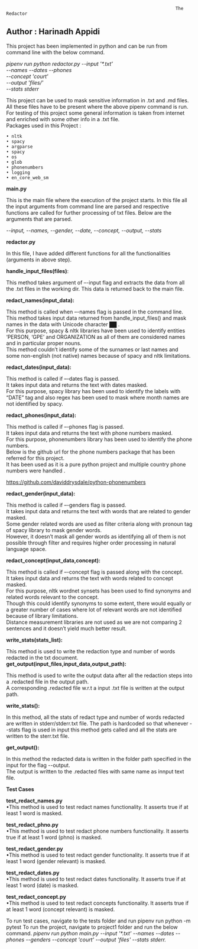                                                                     The Redactor

## Author :  Harinadh Appidi
This project has been implemented in python and can be run from command line with the below command.

_pipenv run python redactor.py --input '*.txt' \
                    --names --dates --phones \
                    --concept 'court' \
                    --output 'files/' \
                    --stats stderr_
		    
		   
This project can be used to mask sensitive information in .txt and .md files.\
All these files have to be present where the above pipenv command is run.\
For testing of this project some general information is taken from internet and enriched with some other info in a .txt file.\
Packages used in this Project :

	• nltk
	• spacy
	• argparse
	• spacy
	• os
	• glob
	• phonenumbers
	• logging
	• en_core_web_sm

**main.py**

This is the main file where the execution of the project starts.
In this file all the input arguments from command line are parsed and respective functions are called for further processing of txt files.
Below are the arguments that are parsed.

_--input, --names, --gender, --date, --concept,  --output,  --stats_

**redactor.py**

In this file, I have added different functions for all the functionalities (arguments in above step).

**handle_input_files(files)**:

This method takes argument of –-input flag and extracts the data from all the .txt files in the working dir.
This data is returned back to the main file.

**redact_names(input_data):**

This method is called when –-names flag is passed in the command line.  
This method takes input data returned from handle_input_files() and mask names in the data with Unicode character ██ .  
For this purpose, spacy & nltk libraries have been used to identify entities ‘PERSON, ‘GPE’ and ORGANIZATION as all of them are considered names and in particular proper nouns.  
This method couldn’t identify some of the surnames or last names and some non-english (not native) names because of spacy and nltk limitations.  

**redact_dates(input_data):**

This method is called if –-dates flag is passed.  
It takes input data and returns the text with dates masked.  
For this purpose, spacy library has been used to identify the labels with “DATE” tag and  also regex has been used to mask where month names are not identified by spacy.  

**redact_phones(input_data):**
 
This method is called if –-phones flag is passed.  
It takes input data and returns the text with phone numbers masked.  
For this purpose, phonenumbers library has been used to identify the phone numbers.  
Below is the github url for the phone numbers package that has been referred for this project.  
It has been used as it is a pure python project and multiple country phone numbers were handled .  

https://github.com/daviddrysdale/python-phonenumbers

**redact_gender(input_data):**

This method is called if –-genders flag is passed.  
It takes input data and returns the text with words that are related to gender masked.  
Some gender related words are used as filter criteria along with pronoun tag of spacy library to mask gender words.  
However, it doesn’t mask all gender words as identifying all of them is not possible through filter and requires higher order processing in natural language space.  

**redact_concept(input_data,concept):**

This method is called if –-concept flag is passed along with the concept.  
It takes input data and returns the text with words related to concept masked.  
For this purpose, nltk wordnet synsets  has been used to find synonyms and related words relevant to the concept.  
Though this could identify synonyms to some extent, there would equally or a greater number of cases where lot of relevant words are not identified because of library limitations.  
Distance measurement libraries are not used as we are not comparing 2 sentences and it doesn’t yield much better result.  

**write_stats(stats_list):**

This method is used to write the redaction type and number of words redacted in the txt document.  
**get_output(input_files,input_data,output_path):**

This method is used to write the output data after all the redaction steps into a .redacted file in the output path.  
A corresponding .redacted file w.r.t a input .txt file is written at the output path.  

**write_stats():**

In this method, all the stats of redact type and number of words redacted are written in stderr/stderr.txt file.
The path is hardcoded so that whenever --stats flag is used in input this method gets called and all the stats are written to the sterr.txt file.

**get_output():**

In this method the redacted data is written in the folder path specified in the input for the flag --output.  
The output is written to the .redacted files with same name as innput text file.  
	
**Test Cases**

**test_redact_names.py**  
        •This method is used to test redact names functionality. It asserts true if at least 1 word is masked.
        
**test_redact_phno.py**  
        •This method is used to test redact phone numbers functionality. It asserts true if at least 1 word (phno) is masked.
              
**test_redact_gender.py**  
        •This method is used to test redact gender functionality. It asserts true if at least 1 word (gender relevant) is masked.
        
**test_redact_dates.py**  
        •This method is used to test redact dates functionality. It asserts true if at least 1 word (date) is masked.
        
**test_redact_concept.py**  
        •This method is used to test redact concepts functionality. It asserts true if at least 1 word (concept relevant) is masked.

To run test cases, navigate to the tests folder and run pipenv run python -m pytest
To run the project, navigate to project1 folder and run the below command.
	_pipenv run python main.py --input '*.txt' --names --dates --phones --genders --concept 'court' --output 'files' --stats stderr._
